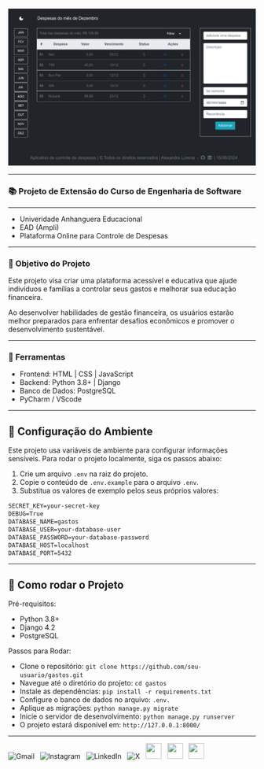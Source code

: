 
![Gastos](staticfiles/img/gastos.png)

---

### 📚 Projeto de Extensão do Curso de Engenharia de Software 

---
- Univeridade Anhanguera Educacional
- EAD (Ampli)
- Plataforma Online para Controle de Despesas
---

### 🎯 Objetivo do Projeto

 Este projeto visa criar uma plataforma acessível e educativa que ajude indivíduos e famílias a controlar seus gastos e melhorar sua educação financeira. 
 
 Ao desenvolver habilidades de gestão financeira, os usuários estarão melhor preparados para enfrentar desafios econômicos e promover o desenvolvimento sustentável.

---

### 🚀 Ferramentas

- Frontend: HTML | CSS | JavaScript
- Backend: Python 3.8+ | Django
- Banco de Dados: PostgreSQL
- PyCharm / VScode

---

## 🧐 Configuração do Ambiente

Este projeto usa variáveis de ambiente para configurar informações sensíveis. 
Para rodar o projeto localmente, siga os passos abaixo:

1. Crie um arquivo `.env` na raiz do projeto.
2. Copie o conteúdo de `.env.example` para o arquivo `.env`.
3. Substitua os valores de exemplo pelos seus próprios valores:

```plaintext
SECRET_KEY=your-secret-key
DEBUG=True
DATABASE_NAME=gastos
DATABASE_USER=your-database-user
DATABASE_PASSWORD=your-database-password
DATABASE_HOST=localhost
DATABASE_PORT=5432
```
---

## 📒 Como rodar o Projeto

Pré-requisitos:
- Python 3.8+
- Django 4.2
- PostgreSQL

Passos para Rodar:

- Clone o repositório: `git clone https://github.com/seu-usuario/gastos.git`
- Navegue até o diretório do projeto: `cd gastos`
- Instale as dependências: `pip install -r requirements.txt`
- Configure o banco de dados no arquivo: `.env.`
- Aplique as migrações: `python manage.py migrate`
- Inicie o servidor de desenvolvimento: `python manage.py runserver`
- O projeto estará disponível em: `http://127.0.0.1:8000/`

---

<div>
  <a href="mailto:alexandre.lorena@gmail.com" style="text-decoration: none;">
    <img src="https://cdn.simpleicons.org/gmail" alt="Gmail" width="32" height="32"></a>&nbsp;&nbsp;
  <a href="https://www.instagram.com/alexandre_lorena/" style="text-decoration: none;">
    <img src="https://cdn.simpleicons.org/instagram" alt="Instagram" width="32" height="32"></a>&nbsp;&nbsp; 
<a href="https://www.linkedin.com/in/alexandreluizlorena/" style="text-decoration: none;">
    <img src="https://cdn.simpleicons.org/linkedin" alt="LinkedIn" width="32" height="32"></a>&nbsp;&nbsp;
  <a href="https://twitter.com/alefaith" style="text-decoration: none;">
    <img src="https://cdn.simpleicons.org/x" alt="X" width="32" height="32"></a>&nbsp;&nbsp;
  <a href="https://www.youtube.com/@alefaith2008/featured" style="text-decoration: none;">
    <img src="https://cdn.simpleicons.org/youtube" width="32" height="32"></a>&nbsp;&nbsp;
  <a href="https://steamcommunity.com/id/alexandrelorena/" style="text-decoration: none;">
    <img src="https://cdn.simpleicons.org/steam/gray" width="32" height="32"></a>&nbsp;&nbsp;
  <a href="https://discord.com/channels/alelorena" style="text-decoration: none;">
    <img src="https://cdn.simpleicons.org/discord" width="32" height="32"></a>
</div>
